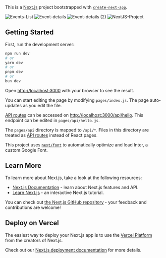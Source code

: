 This is a [Next.js](https://nextjs.org/) project bootstrapped with [`create-next-app`](https://github.com/vercel/next.js/tree/canary/packages/create-next-app).

![Events-List](https://github.com/PunithRajKumarM/NextJS-events-list/assets/146944110/fe18e004-a522-4e09-b9b8-6a3c6ef68af7)
![Event-details](https://github.com/PunithRajKumarM/NextJS-events-list/assets/146944110/14c62462-33ec-46af-a002-81fba6e27f01)
![Event-details (2)](https://github.com/PunithRajKumarM/NextJS-events-list/assets/146944110/da3e58d7-c9d9-4660-9aec-b0046d5d7b32)
![NextJS-Project](https://github.com/PunithRajKumarM/NextJS-events-list/assets/146944110/2d1ae357-704e-4a60-903d-f7cf4b80dbf7)


## Getting Started

First, run the development server:

```bash
npm run dev
# or
yarn dev
# or
pnpm dev
# or
bun dev
```

Open [http://localhost:3000](http://localhost:3000) with your browser to see the result.

You can start editing the page by modifying `pages/index.js`. The page auto-updates as you edit the file.

[API routes](https://nextjs.org/docs/api-routes/introduction) can be accessed on [http://localhost:3000/api/hello](http://localhost:3000/api/hello). This endpoint can be edited in `pages/api/hello.js`.

The `pages/api` directory is mapped to `/api/*`. Files in this directory are treated as [API routes](https://nextjs.org/docs/api-routes/introduction) instead of React pages.

This project uses [`next/font`](https://nextjs.org/docs/basic-features/font-optimization) to automatically optimize and load Inter, a custom Google Font.

## Learn More

To learn more about Next.js, take a look at the following resources:

- [Next.js Documentation](https://nextjs.org/docs) - learn about Next.js features and API.
- [Learn Next.js](https://nextjs.org/learn) - an interactive Next.js tutorial.

You can check out [the Next.js GitHub repository](https://github.com/vercel/next.js/) - your feedback and contributions are welcome!

## Deploy on Vercel

The easiest way to deploy your Next.js app is to use the [Vercel Platform](https://vercel.com/new?utm_medium=default-template&filter=next.js&utm_source=create-next-app&utm_campaign=create-next-app-readme) from the creators of Next.js.

Check out our [Next.js deployment documentation](https://nextjs.org/docs/deployment) for more details.
